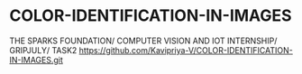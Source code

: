 # COLOR-IDENTIFICATION-IN-IMAGES
THE SPARKS FOUNDATION/ COMPUTER VISION AND IOT INTERNSHIP/ GRIPJULY/ TASK2
https://github.com/Kavipriya-V/COLOR-IDENTIFICATION-IN-IMAGES.git
